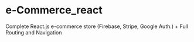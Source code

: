 # e-Commerce_react
Complete React.js e-commerce store (Firebase, Stripe, Google Auth.) + Full Routing and Navigation
